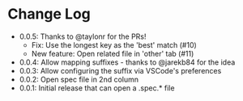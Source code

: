 # Change Log

* 0.0.5: Thanks to @taylonr for the PRs!
    * Fix: Use the longest key as the 'best' match (#10)
    * New feature: Open related file in 'other' tab (#11)
* 0.0.4: Allow mapping suffixes - thanks to @jarekb84 for the idea
* 0.0.3: Allow configuring the suffix via VSCode's preferences
* 0.0.2: Open spec file in 2nd column
* 0.0.1: Initial release that can open a .spec.* file
